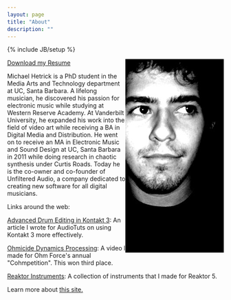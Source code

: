 ```yaml
---
layout: page
title: "About"
description: ""
---
```

{% include JB/setup %}

<div align="left">
  <p><img src="mhetrick.jpg" width="229" height="449" align="right" /></p>
</div>
<p><a href="Michael Hetrick - Resume.pdf" target="_new">Download my Resume</a></p>
<p>

Michael Hetrick is a PhD student in the Media Arts and Technology department at UC, Santa Barbara. A lifelong musician, he discovered his passion for electronic music while studying at Western Reserve Academy. At Vanderbilt University, he expanded his work into the field of video art while receiving a BA in Digital Media and Distribution. He went on to receive an MA in Electronic Music and Sound Design at UC, Santa Barbara in 2011 while doing research in chaotic synthesis under Curtis Roads. Today he is the co-owner and co-founder of Unfiltered Audio, a company dedicated to creating new software for all digital musicians.
</p>

<p>Links around the web:</p>
<p><a href="http://audio.tutsplus.com/tutorials/instruments/advanced-drum-editing-in-kontakt/" target="_new">Advanced Drum Editing in Kontakt 3</a>: An article I wrote for AudioTuts on using Kontakt 3 more effectively.</p>
<p><a href="http://www.youtube.com/watch?v=aQSzoXwDLY4" target="_new">Ohmicide Dynamics Processing</a>: A video I made for Ohm Force's annual &quot;Cohmpetition&quot;. This won third place.</p>
<p><a href="http://co.native-instruments.com/index.php?id=userlibrary&amp;type=0&amp;ulbr=1&amp;userid=283428&amp;sort=dt_create+desc&amp;plview=list" target="_new">Reaktor Instruments</a>: A collection of instruments that I made for Reaktor 5.</p>

Learn more about <a href="aboutsite.html">this site.</a>
